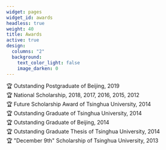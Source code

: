 ```yaml
---
widget: pages
widget_id: awards
headless: true
weight: 40
title: Awards
active: true
design:
  columns: "2"
  background:
    text_color_light: false
    image_darken: 0
---
```

:trophy: Outstanding Postgraduate of Beijing, 2019\
:trophy: National Scholarship, 2018, 2017, 2016, 2015, 2012\
:trophy: Future Scholarship Award of Tsinghua University, 2014\
:trophy: Outstanding Graduate of Tsinghua University, 2014\
:trophy: Outstanding Graduate of Beijing, 2014\
:trophy: Outstanding Graduate Thesis of Tsinghua University, 2014\
:trophy: "December 9th" Scholarship of Tsinghua University, 2013
